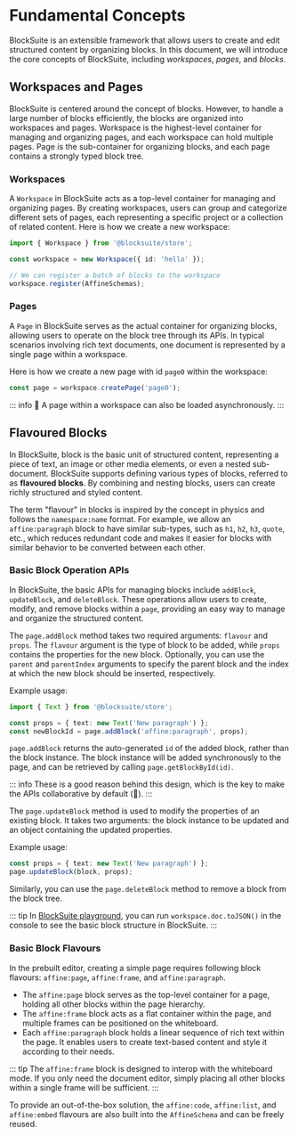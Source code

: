 # Fundamental Concepts

BlockSuite is an extensible framework that allows users to create and edit structured content by organizing blocks. In this document, we will introduce the core concepts of BlockSuite, including _workspaces_, _pages_, and _blocks_.

## Workspaces and Pages

BlockSuite is centered around the concept of blocks. However, to handle a large number of blocks efficiently, the blocks are organized into workspaces and pages. Workspace is the highest-level container for managing and organizing pages, and each workspace can hold multiple pages. Page is the sub-container for organizing blocks, and each page contains a strongly typed block tree.

### Workspaces

A `Workspace` in BlockSuite acts as a top-level container for managing and organizing pages. By creating workspaces, users can group and categorize different sets of pages, each representing a specific project or a collection of related content. Here is how we create a new workspace:

```ts
import { Workspace } from '@blocksuite/store';

const workspace = new Workspace({ id: 'hello' });

// We can register a batch of blocks to the workspace
workspace.register(AffineSchemas);
```

### Pages

A `Page` in BlockSuite serves as the actual container for organizing blocks, allowing users to operate on the block tree through its APIs. In typical scenarios involving rich text documents, one document is represented by a single page within a workspace.

Here is how we create a new page with id `page0` within the workspace:

```ts
const page = workspace.createPage('page0');
```

::: info
🚧 A page within a workspace can also be loaded asynchronously.
:::

## Flavoured Blocks

In BlockSuite, block is the basic unit of structured content, representing a piece of text, an image or other media elements, or even a nested sub-document. BlockSuite supports defining various types of blocks, referred to as **flavoured blocks**. By combining and nesting blocks, users can create richly structured and styled content.

The term "flavour" in blocks is inspired by the concept in physics and follows the `namespace:name` format. For example, we allow an `affine:paragraph` block to have similar sub-types, such as `h1`, `h2`, `h3`, `quote`, etc., which reduces redundant code and makes it easier for blocks with similar behavior to be converted between each other.

### Basic Block Operation APIs

In BlockSuite, the basic APIs for managing blocks include `addBlock`, `updateBlock`, and `deleteBlock`. These operations allow users to create, modify, and remove blocks within a `page`, providing an easy way to manage and organize the structured content.

The `page.addBlock` method takes two required arguments: `flavour` and `props`. The `flavour` argument is the type of block to be added, while `props` contains the properties for the new block. Optionally, you can use the `parent` and `parentIndex` arguments to specify the parent block and the index at which the new block should be inserted, respectively.

Example usage:

```ts
import { Text } from '@blocksuite/store';

const props = { text: new Text('New paragraph') };
const newBlockId = page.addBlock('affine:paragraph', props);
```

`page.addBlock` returns the auto-generated `id` of the added block, rather than the block instance. The block instance will be added synchronously to the page, and can be retrieved by calling `page.getBlockById(id)`.

::: info
These is a good reason behind this design, which is the key to make the APIs collaborative by default (🚧).
:::

The `page.updateBlock` method is used to modify the properties of an existing block. It takes two arguments: the block instance to be updated and an object containing the updated properties.

Example usage:

```ts
const props = { text: new Text('New paragraph') };
page.updateBlock(block, props);
```

Similarly, you can use the `page.deleteBlock` method to remove a block from the block tree.

::: tip
In [BlockSuite playground](https://blocksuite-toeverything.vercel.app/?init), you can run `workspace.doc.toJSON()` in the console to see the basic block structure in BlockSuite.
:::

### Basic Block Flavours

In the prebuilt editor, creating a simple page requires following block flavours: `affine:page`, `affine:frame`, and `affine:paragraph`.

- The `affine:page` block serves as the top-level container for a page, holding all other blocks within the page hierarchy.
- The `affine:frame` block acts as a flat container within the page, and multiple frames can be positioned on the whiteboard.
- Each `affine:paragraph` block holds a linear sequence of rich text within the page. It enables users to create text-based content and style it according to their needs.

::: tip
The `affine:frame` block is designed to interop with the whiteboard mode. If you only need the document editor, simply placing all other blocks within a single frame will be sufficient.
:::

To provide an out-of-the-box solution, the `affine:code`, `affine:list`, and `affine:embed` flavours are also built into the `AffineSchema` and can be freely reused.
